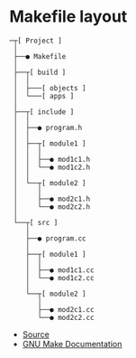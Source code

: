 # Makefile layout
```
─┬[ Project ]
 │
 ├──● Makefile
 │
 ├──┬[ build ]
 │  │
 │  ├───[ objects ]
 │  └───[ apps ]
 │
 ├──┬[ include ]
 │  │
 │  ├──● program.h
 │  │
 │  ├──┬[ module1 ]
 │  │  │
 │  │  ├──● mod1c1.h
 │  │  └──● mod1c2.h
 │  │
 │  └──┬[ module2 ]
 │     │
 │     ├──● mod2c1.h
 │     └──● mod2c2.h
 │
 └──┬[ src ]
    │
    ├──● program.cc
    │
    ├──┬[ module1 ]
    │  │
    │  ├──● mod1c1.cc
    │  └──● mod1c2.cc
    │
    └──┬[ module2 ]
       │
       ├──● mod2c1.cc
       └──● mod2c2.cc
```

- [Source](https://www.partow.net/programming/makefile/index.html)
- [GNU Make Documentation](https://www.gnu.org/software/make/manual/make.html)

